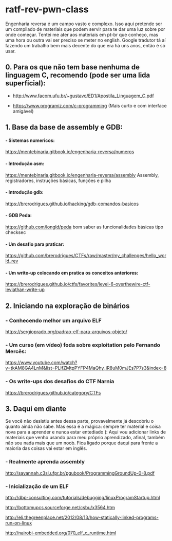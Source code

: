 # ratf-rev-pwn-class

Engenharia reversa é um campo vasto e complexo. Isso aqui pretende ser um compilado de materiais que podem servir para te dar uma luz sobre por onde começar. Tentei me ater aos materiais em pt-br que conheço, mas uma hora ou outra vai ser preciso se meter no english. Google tradutor tá aí fazendo um trabalho bem mais decente do que era há uns anos, então é só usar.

## 0. Para os que não tem base nenhuma de linguagem C, recomendo (pode ser uma lida superficial):
- http://www.facom.ufu.br/~gustavo/ED1/Apostila_Linguagem_C.pdf

- https://www.programiz.com/c-programming (Mais curto e com interface amigável)

## 1. Base da base de assembly e GDB:
 #### - Sistemas numericos: 
 https://mentebinaria.gitbook.io/engenharia-reversa/numeros

 #### - Introdução asm: 
 https://mentebinaria.gitbook.io/engenharia-reversa/assembly Assembly, registradores, instruções básicas, funções e pilha

 #### - Introdução gdb: 
 https://brerodrigues.github.io/hacking/gdb-comandos-basicos
 
 #### - GDB Peda: 
 https://github.com/longld/peda bom saber as funcionalidades básicas tipo checksec
 
 
 #### - Um desafio para praticar: 
 https://github.com/brerodrigues/CTFs/raw/master/my_challenges/hello_world_rev
 
 #### - Um write-up colocando em pratica os conceitos anteriores: 
 https://brerodrigues.github.io/ctfs/favorites/level-6-overthewire-ctf-leviathan-write-up

## 2. Iniciando na exploração de binários
 ### - Conhecendo melhor um arquivo ELF
 https://sergioprado.org/padrao-elf-para-arquivos-objeto/

 ### - Um curso (em vídeo) foda sobre exploitation pelo Fernando Mercês:
 https://www.youtube.com/watch?v=tkAM8GA4LnM&list=PLIfZMtpPYFP4MaQhy_iR8uM0mJEs7P7s3&index=8

 ### - Os write-ups dos desafios do CTF Narnia
 https://brerodrigues.github.io/category/CTFs
 
 ## 3. Daqui em diante
 Se você não desistiu antes dessa parte, provavelmente já descobriu o quanto ainda não sabe. Mas essa é a mágica: sempre ter material e coisa nova para a aprender e nunca estar entediado (:
 Aqui vou adicionar links de materiais que venho usando para meu próprio aprendizado, afinal, também não sou nada mais que um noob. Fica ligado porque daqui para frente a maioria das coisas vai estar em inglês.
 
 ### - Realmente aprenda assembly
 http://savannah.c3sl.ufpr.br/pgubook/ProgrammingGroundUp-0-8.pdf
 
 ### - Inicialização de um ELF
 http://dbp-consulting.com/tutorials/debugging/linuxProgramStartup.html
 
 http://bottomupcs.sourceforge.net/csbu/x3564.htm
 
 http://eli.thegreenplace.net/2012/08/13/how-statically-linked-programs-run-on-linux
 
 http://nairobi-embedded.org/070_elf_c_runtime.html

